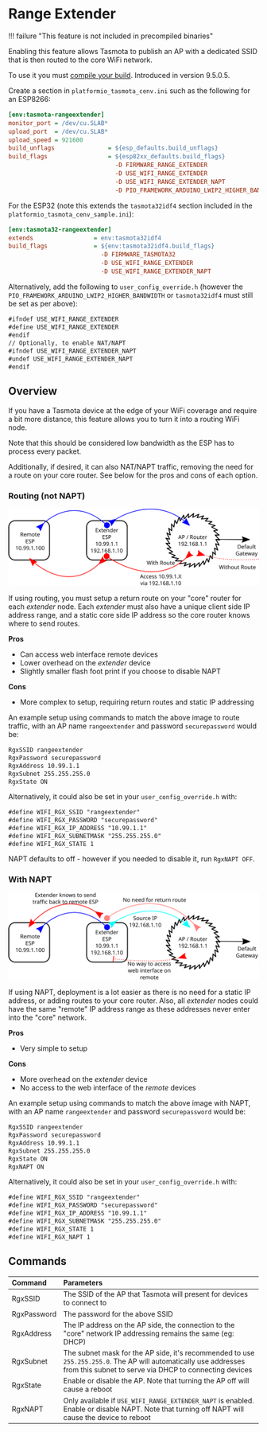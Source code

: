 # Range Extender

!!! failure "This feature is not included in precompiled binaries"

Enabling this feature allows Tasmota to publish an AP with a dedicated SSID that is then routed to the core WiFi network.

To use it you must [compile your build](Compile-your-build). Introduced in version 9.5.0.5.

Create a section in `platformio_tasmota_cenv.ini` such as the following for an ESP8266:

```ini
[env:tasmota-rangeextender]
monitor_port = /dev/cu.SLAB*
upload_port  = /dev/cu.SLAB*
upload_speed = 921600
build_unflags               = ${esp_defaults.build_unflags}
build_flags                 = ${esp82xx_defaults.build_flags}
                              -D FIRMWARE_RANGE_EXTENDER
                              -D USE_WIFI_RANGE_EXTENDER				; adds about 11k to flash size
                              -D USE_WIFI_RANGE_EXTENDER_NAPT			; Optional, adds about 1k to flash size
                              -D PIO_FRAMEWORK_ARDUINO_LWIP2_HIGHER_BANDWIDTH	; required option to use this feature
```

For the ESP32 (note this extends the `tasmota32idf4` section included in the `platformio_tasmota_cenv_sample.ini`):

```ini
[env:tasmota32-rangeextender]
extends                 = env:tasmota32idf4
build_flags             = ${env:tasmota32idf4.build_flags}
                          -D FIRMWARE_TASMOTA32
                          -D USE_WIFI_RANGE_EXTENDER
                          -D USE_WIFI_RANGE_EXTENDER_NAPT
```

Alternatively, add the following to `user_config_override.h` (however the `PIO_FRAMEWORK_ARDUINO_LWIP2_HIGHER_BANDWIDTH` or `tasmota32idf4` must still be set as per above):

```arduino
#ifndef USE_WIFI_RANGE_EXTENDER
#define USE_WIFI_RANGE_EXTENDER
#endif
// Optionally, to enable NAT/NAPT
#ifndef USE_WIFI_RANGE_EXTENDER_NAPT
#undef USE_WIFI_RANGE_EXTENDER_NAPT
#endif
```

## Overview

If you have a Tasmota device at the edge of your WiFi coverage and require a bit more distance, this feature allows you to turn it into a routing WiFi node.

Note that this should be considered low bandwidth as the ESP has to process every packet.

Additionally, if desired, it can also NAT/NAPT traffic, removing the need for a route on your core router. See below for the pros and cons of each option.

### Routing (not NAPT)

![Routing with Range Extender](_media/range-extender-routing.svg)

If using routing, you must setup a return route on your "core" router for each _extender_ node. Each _extender_ must also have a unique client side IP address range, and a static core side IP address so the core router knows where to send routes.

**Pros**

- Can access web interface remote devices
- Lower overhead on the _extender_ device
- Slightly smaller flash foot print if you choose to disable NAPT

**Cons**

- More complex to setup, requiring return routes and static IP addressing

An example setup using commands to match the above image to route traffic, with an AP name `rangeextender` and password `securepassword` would be:

```
RgxSSID rangeextender
RgxPassword securepassword
RgxAddress 10.99.1.1
RgxSubnet 255.255.255.0
RgxState ON
```

Alternatively, it could also be set in your `user_config_override.h` with:

```arduino
#define WIFI_RGX_SSID "rangeextender"
#define WIFI_RGX_PASSWORD "securepassword"
#define WIFI_RGX_IP_ADDRESS "10.99.1.1"
#define WIFI_RGX_SUBNETMASK "255.255.255.0"
#define WIFI_RGX_STATE 1
```

NAPT defaults to off - however if you needed to disable it, run `RgxNAPT OFF`.

### With NAPT

![NAPT with Range Extender](_media/range-extender-napt.svg)

If using NAPT, deployment is a lot easier as there is no need for a static IP address, or adding routes to your core router. Also, all _extender_ nodes could have the same "remote" IP address range as these addresses never enter into the "core" network.

**Pros**

- Very simple to setup

**Cons**

- More overhead on the _extender_ device
- No access to the web interface of the _remote_ devices

An example setup using commands to match the above image with NAPT, with an AP name `rangeextender` and password `securepassword` would be:

```
RgxSSID rangeextender
RgxPassword securepassword
RgxAddress 10.99.1.1
RgxSubnet 255.255.255.0
RgxState ON
RgxNAPT ON
```

Alternatively, it could also be set in your `user_config_override.h` with:

```arduino
#define WIFI_RGX_SSID "rangeextender"
#define WIFI_RGX_PASSWORD "securepassword"
#define WIFI_RGX_IP_ADDRESS "10.99.1.1"
#define WIFI_RGX_SUBNETMASK "255.255.255.0"
#define WIFI_RGX_STATE 1
#define WIFI_RGX_NAPT 1
```

## Commands

| Command     | Parameters                                                                                                                                                                 |
| :---------- | :------------------------------------------------------------------------------------------------------------------------------------------------------------------------- |
| RgxSSID     | The SSID of the AP that Tasmota will present for devices to connect to                                                                                                     |
| RgxPassword | The password for the above SSID                                                                                                                                            |
| RgxAddress  | The IP address on the AP side, the connection to the "core" network IP addressing remains the same (eg: DHCP)                                                              |
| RgxSubnet   | The subnet mask for the AP side, it's recommended to use `255.255.255.0`. The AP will automatically use addresses from this subnet to serve via DHCP to connecting devices |
| RgxState    | Enable or disable the AP. Note that turning the AP off will cause a reboot                                                                                                 |
| RgxNAPT     | Only available if `USE_WIFI_RANGE_EXTENDER_NAPT` is enabled. Enable or disable NAPT. Note that turning off NAPT will cause the device to reboot                            |
